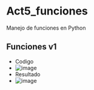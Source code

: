 # Act5_funciones
Manejo de funciones en Python
## Funciones v1
- Codigo
- ![image](https://github.com/user-attachments/assets/5131ace6-62b9-4c4f-8446-519b5ebe0554)
- Resultado
- ![image](https://github.com/user-attachments/assets/53ac213b-9fdd-4326-b1b0-0c91c15afe13)

